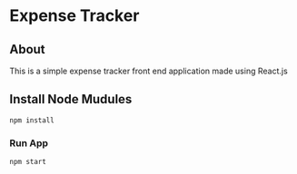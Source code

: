 # Expense Tracker

## About
This is a simple expense tracker front end application made using React.js  

## Install Node Mudules
```
npm install
```

### Run App
```
npm start
```


